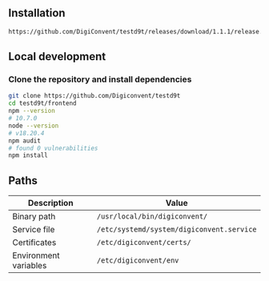 ## Installation

```bash
https://github.com/DigiConvent/testd9t/releases/download/1.1.1/release.zip
```

## Local development

### Clone the repository and install dependencies

```bash
git clone https://github.com/Digiconvent/testd9t
cd testd9t/frontend
npm --version  
# 10.7.0
node --version 
# v18.20.4
npm audit      
# found 0 vulnerabilities
npm install
```

## Paths

| Description | Value |
|-------------|-------|
| Binary path | `/usr/local/bin/digiconvent/` |
| Service file | `/etc/systemd/system/digiconvent.service` |
| Certificates | `/etc/digiconvent/certs/` |
| Environment variables | `/etc/digiconvent/env` |